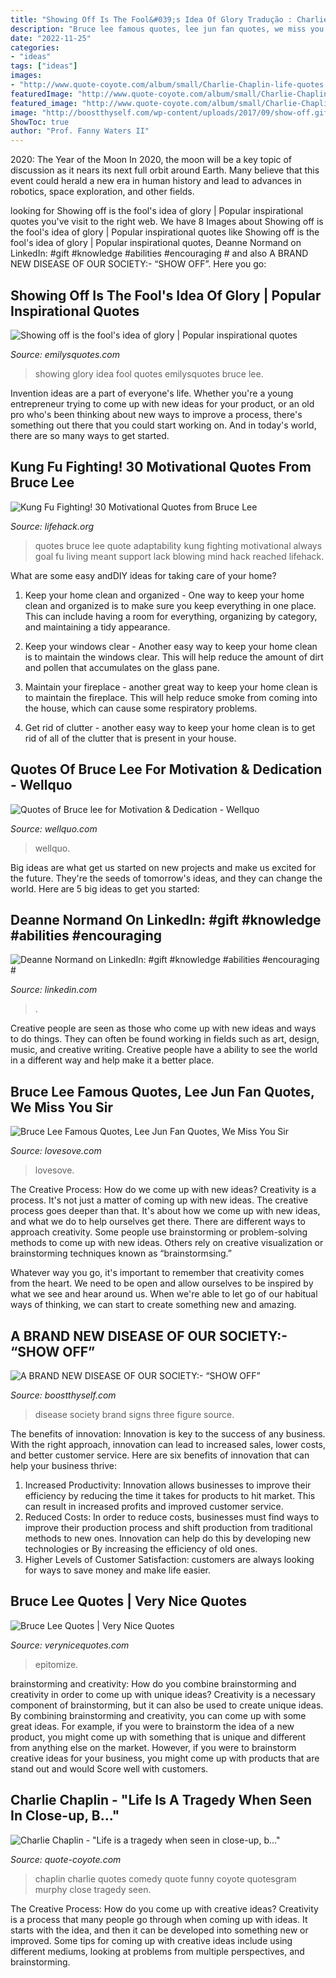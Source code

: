 ```yaml
---
title: "Showing Off Is The Fool&#039;s Idea Of Glory Tradução : Charlie Chaplin"
description: "Bruce lee famous quotes, lee jun fan quotes, we miss you sir"
date: "2022-11-25"
categories:
- "ideas"
tags: ["ideas"]
images:
- "http://www.quote-coyote.com/album/small/Charlie-Chaplin-life-quotes.jpg"
featuredImage: "http://www.quote-coyote.com/album/small/Charlie-Chaplin-life-quotes.jpg"
featured_image: "http://www.quote-coyote.com/album/small/Charlie-Chaplin-life-quotes.jpg"
image: "http://boostthyself.com/wp-content/uploads/2017/09/show-off.gif"
ShowToc: true
author: "Prof. Fanny Waters II"
---
```



2020: The Year of the Moon
In 2020, the moon will be a key topic of discussion as it nears its next full orbit around Earth. Many believe that this event could herald a new era in human history and lead to advances in robotics, space exploration, and other fields.

	

		
looking for Showing off is the fool&#039;s idea of glory | Popular inspirational quotes you've visit to the right web. We have 8 Images about Showing off is the fool&#039;s idea of glory | Popular inspirational quotes like Showing off is the fool&#039;s idea of glory | Popular inspirational quotes, Deanne Normand on LinkedIn: #gift #knowledge #abilities #encouraging # and also A BRAND NEW DISEASE OF OUR SOCIETY:- “SHOW OFF”. Here you go:
		
    
## Showing Off Is The Fool&#039;s Idea Of Glory | Popular Inspirational Quotes

<img loading=lazy src="http://emilysquotes.com/wp-content/uploads/2019/05/Showing-off-is-the-fools-idea-of-glory..jpg" onerror="this.onerror=null;this.src='https://tse3.mm.bing.net/th?id=OIP.2FkEvJAF-WCLoJuqC1O1cwHaHa&amp;pid=15.1';" alt="Showing off is the fool&#039;s idea of glory | Popular inspirational quotes">

_Source: emilysquotes.com_

>showing glory idea fool quotes emilysquotes bruce lee. 

	

Invention ideas are a part of everyone's life. Whether you're a young entrepreneur trying to come up with new ideas for your product, or an old pro who's been thinking about new ways to improve a process, there's something out there that you could start working on. And in today's world, there are so many ways to get started.

    
## Kung Fu Fighting! 30 Motivational Quotes From Bruce Lee

<img loading=lazy src="https://cdn.lifehack.org/wp-content/uploads/2015/11/03223504/quote-Bruce-Lee-showing-off-is-the-fools-idea-of-89088.png" onerror="this.onerror=null;this.src='https://tse3.mm.bing.net/th?id=OIP.GJ8uDeXhpBTJ69Y92XvC-QHaDy&amp;pid=15.1';" alt="Kung Fu Fighting! 30 Motivational Quotes from Bruce Lee">

_Source: lifehack.org_

>quotes bruce lee quote adaptability kung fighting motivational always goal fu living meant support lack blowing mind hack reached lifehack. 

	

What are some easy andDIY ideas for taking care of your home?
1. Keep your home clean and organized - One way to keep your home clean and organized is to make sure you keep everything in one place. This can include having a room for everything, organizing by category, and maintaining a tidy appearance.
2. Keep your windows clear - Another easy way to keep your home clean is to maintain the windows clear. This will help reduce the amount of dirt and pollen that accumulates on the glass pane.

3. Maintain your fireplace - another great way to keep your home clean is to maintain the fireplace. This will help reduce smoke from coming into the house, which can cause some respiratory problems.

4. Get rid of clutter - another easy way to keep your home clean is to get rid of all of the clutter that is present in your house.

    
## Quotes Of Bruce Lee For Motivation &amp; Dedication - Wellquo

<img loading=lazy src="https://wellquo.com/wp-content/uploads/2019/12/Bruce-lee-Quotes-on-Wisdom-1024x576.jpg" onerror="this.onerror=null;this.src='https://tse3.mm.bing.net/th?id=OIP.ZJdgkef57Q-quANjX_tmjQHaEK&amp;pid=15.1';" alt="Quotes of Bruce lee for Motivation &amp; Dedication - Wellquo">

_Source: wellquo.com_

>wellquo. 

	

Big ideas are what get us started on new projects and make us excited for the future. They're the seeds of tomorrow's ideas, and they can change the world. Here are 5 big ideas to get you started: 

    
## Deanne Normand On LinkedIn: #gift #knowledge #abilities #encouraging #

<img loading=lazy src="https://media-exp1.licdn.com/dms/image/C4E22AQEHhcTkkVCO-Q/feedshare-shrink_2048_1536/0/1663542844533?e=2147483647&amp;v=beta&amp;t=E5OzKyaTD5DPncc1L_hsuVGrVYHSzru0EDu8ZxHUo0k" onerror="this.onerror=null;this.src='https://tse1.mm.bing.net/th?id=OIP.53pKUntNJcBAHALFPL0FkAHaK0&amp;pid=15.1';" alt="Deanne Normand on LinkedIn: #gift #knowledge #abilities #encouraging #">

_Source: linkedin.com_

>. 

	

Creative people are seen as those who come up with new ideas and ways to do things. They can often be found working in fields such as art, design, music, and creative writing. Creative people have a ability to see the world in a different way and help make it a better place.

    
## Bruce Lee Famous Quotes, Lee Jun Fan Quotes, We Miss You Sir

<img loading=lazy src="https://www.lovesove.com/wp-content/uploads/2020/11/Bruce-Lee-The-Fighter-Lovesove-768x768.jpg" onerror="this.onerror=null;this.src='https://tse4.mm.bing.net/th?id=OIP.-oM7PjBAUsH0SA_FxubJLQHaHa&amp;pid=15.1';" alt="Bruce Lee Famous Quotes, Lee Jun Fan Quotes, We Miss You Sir">

_Source: lovesove.com_

>lovesove. 

	

The Creative Process: How do we come up with new ideas?
Creativity is a process. It's not just a matter of coming up with new ideas. The creative process goes deeper than that. It's about how we come up with new ideas, and what we do to help ourselves get there.
There are different ways to approach creativity. Some people use brainstorming or problem-solving methods to come up with new ideas. Others rely on creative visualization or brainstorming techniques known as “brainstormsing.”

Whatever way you go, it's important to remember that creativity comes from the heart. We need to be open and allow ourselves to be inspired by what we see and hear around us. When we're able to let go of our habitual ways of thinking, we can start to create something new and amazing.

    
## A BRAND NEW DISEASE OF OUR SOCIETY:- “SHOW OFF”

<img loading=lazy src="http://boostthyself.com/wp-content/uploads/2017/09/show-off.gif" onerror="this.onerror=null;this.src='https://tse2.mm.bing.net/th?id=OIP.4d8yIxAYzLeQFZ_NT2IMkAHaF7&amp;pid=15.1';" alt="A BRAND NEW DISEASE OF OUR SOCIETY:- “SHOW OFF”">

_Source: boostthyself.com_

>disease society brand signs three figure source. 

	

The benefits of innovation:
Innovation is key to the success of any business. With the right approach, innovation can lead to increased sales, lower costs, and better customer service. Here are six benefits of innovation that can help your business thrive: 
1. Increased Productivity: Innovation allows businesses to improve their efficiency by reducing the time it takes for products to hit market. This can result in increased profits and improved customer service. 
2. Reduced Costs: In order to reduce costs, businesses must find ways to improve their production process and shift production from traditional methods to new ones. Innovation can help do this by developing new technologies or By increasing the efficiency of old ones. 
3. Higher Levels of Customer Satisfaction: customers are always looking for ways to save money and make life easier.

    
## Bruce Lee Quotes | Very Nice Quotes

<img loading=lazy src="https://verynicequotes.com/wp-content/uploads/2020/12/bruce3-300x198.jpg" onerror="this.onerror=null;this.src='https://tse2.mm.bing.net/th?id=OIP.Ou2GunAWMqd893OYSuyS7wAAAA&amp;pid=15.1';" alt="Bruce Lee Quotes | Very Nice Quotes">

_Source: verynicequotes.com_

>epitomize. 

	

brainstorming and creativity: How do you combine brainstorming and creativity in order to come up with unique ideas?
Creativity is a necessary component of brainstorming, but it can also be used to create unique ideas. By combining brainstorming and creativity, you can come up with some great ideas. For example, if you were to brainstorm the idea of a new product, you might come up with something that is unique and different from anything else on the market. However, if you were to brainstorm creative ideas for your business, you might come up with products that are stand out and would Score well with customers.

    
## Charlie Chaplin - &quot;Life Is A Tragedy When Seen In Close-up, B...&quot;

<img loading=lazy src="http://www.quote-coyote.com/album/small/Charlie-Chaplin-life-quotes.jpg" onerror="this.onerror=null;this.src='https://tse2.mm.bing.net/th?id=OIP.JnzSr15hlJ-NcL9H-Fa_yQAAAA&amp;pid=15.1';" alt="Charlie Chaplin - &quot;Life is a tragedy when seen in close-up, b...&quot;">

_Source: quote-coyote.com_

>chaplin charlie quotes comedy quote funny coyote quotesgram murphy close tragedy seen. 

	

The Creative Process: How do you come up with creative ideas?
Creativity is a process that many people go through when coming up with ideas. It starts with the idea, and then it can be developed into something new or improved. Some tips for coming up with creative ideas include using different mediums, looking at problems from multiple perspectives, and brainstorming.

